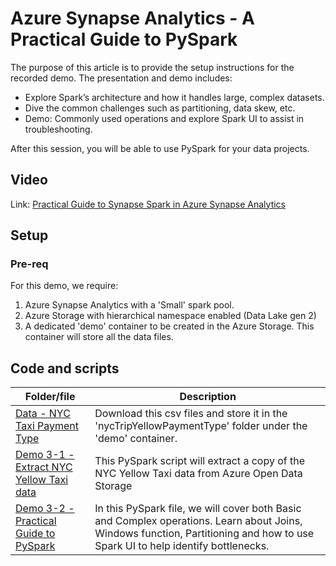 # Azure Synapse Analytics - A Practical Guide to PySpark

The purpose of this article is to provide the setup instructions for the recorded demo. The presentation and demo includes:

* Explore Spark’s architecture and how it handles large, complex datasets.
* Dive the common challenges such as partitioning, data skew, etc.
* Demo: Commonly used operations and explore Spark UI to assist in troubleshooting.

After this session, you will be able to use PySpark for your data projects.

## Video
Link: [Practical Guide to Synapse Spark in Azure Synapse Analytics](https://youtu.be/e17DIBjlUmY?si=I3FjO0LAi0wfo5Ik)

## Setup
### Pre-req
For this demo, we require: 
1. Azure Synapse Analytics with a 'Small' spark pool.
1. Azure Storage with hierarchical namespace enabled (Data Lake gen 2)
1. A dedicated 'demo' container to be created in the Azure Storage. This container will store all the data files.

## Code and scripts
| Folder/file | Description |
| --- | --- |
| [Data - NYC Taxi Payment Type](../../../sample/test-data/nycTripYellowPaymentType/nycTripYellowPaymentType.csv) | Download this csv files and store it in the 'nycTripYellowPaymentType' folder under the 'demo' container. |
| [Demo 3-1 - Extract NYC Yellow Taxi data](./src/d3-1_Extract%20NYC%20Yellow%20Taxi.ipynb) | This PySpark script will extract a copy of the NYC Yellow Taxi data from Azure Open Data Storage |
| [Demo 3-2 - Practical Guide to PySpark](./src/d3-2_Practical%20Guide%20to%20PySpark.ipynb) | In this PySpark file, we will cover both Basic and Complex operations. Learn about Joins, Windows function, Partitioning and how to use Spark UI to help identify bottlenecks. |
